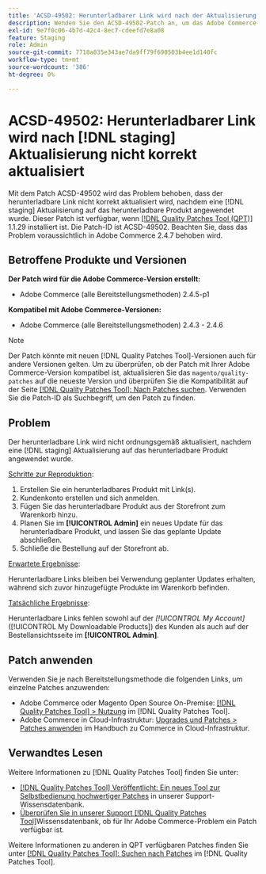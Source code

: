 ```yaml
---
title: 'ACSD-49502: Herunterladbarer Link wird nach der Aktualisierung  [!DNL staging]  aktualisiert'
description: Wenden Sie den ACSD-49502-Patch an, um das Adobe Commerce-Problem zu beheben, bei dem der herunterladbare Link nach der  [!DNL staging]  eines Updates auf das herunterladbare Produkt nicht korrekt aktualisiert wird.
exl-id: 9e7f0c06-4b7d-42c4-8ec7-cdeefd7e8a08
feature: Staging
role: Admin
source-git-commit: 7718a835e343ae7da9ff79f690503b4ee1d140fc
workflow-type: tm+mt
source-wordcount: '386'
ht-degree: 0%

---
```


# ACSD-49502: Herunterladbarer Link wird nach [!DNL staging] Aktualisierung nicht korrekt aktualisiert

Mit dem Patch ACSD-49502 wird das Problem behoben, dass der herunterladbare Link nicht korrekt aktualisiert wird, nachdem eine [!DNL staging] Aktualisierung auf das herunterladbare Produkt angewendet wurde. Dieser Patch ist verfügbar, wenn [[!DNL Quality Patches Tool (QPT)]](/help/announcements/adobe-commerce-announcements/magento-quality-patches-released-new-tool-to-self-serve-quality-patches.md) 1.1.29 installiert ist. Die Patch-ID ist ACSD-49502. Beachten Sie, dass das Problem voraussichtlich in Adobe Commerce 2.4.7 behoben wird.

## Betroffene Produkte und Versionen

**Der Patch wird für die Adobe Commerce-Version erstellt:**

* Adobe Commerce (alle Bereitstellungsmethoden) 2.4.5-p1

**Kompatibel mit Adobe Commerce-Versionen:**

* Adobe Commerce (alle Bereitstellungsmethoden) 2.4.3 - 2.4.6

>[!NOTE]
>
>Der Patch könnte mit neuen [!DNL Quality Patches Tool]-Versionen auch für andere Versionen gelten. Um zu überprüfen, ob der Patch mit Ihrer Adobe Commerce-Version kompatibel ist, aktualisieren Sie das `magento/quality-patches` auf die neueste Version und überprüfen Sie die Kompatibilität auf der Seite [[!DNL Quality Patches Tool]: Nach Patches suchen](https://experienceleague.adobe.com/tools/commerce-quality-patches/index.html?lang=de). Verwenden Sie die Patch-ID als Suchbegriff, um den Patch zu finden.

## Problem

Der herunterladbare Link wird nicht ordnungsgemäß aktualisiert, nachdem eine [!DNL staging] Aktualisierung auf das herunterladbare Produkt angewendet wurde.

<u>Schritte zur Reproduktion</u>:

1. Erstellen Sie ein herunterladbares Produkt mit Link(s).
1. Kundenkonto erstellen und sich anmelden.
1. Fügen Sie das herunterladbare Produkt aus der Storefront zum Warenkorb hinzu.
1. Planen Sie im **[!UICONTROL Admin]** ein neues Update für das herunterladbare Produkt, und lassen Sie das geplante Update abschließen.
1. Schließe die Bestellung auf der Storefront ab.

<u>Erwartete Ergebnisse</u>:

Herunterladbare Links bleiben bei Verwendung geplanter Updates erhalten, während sich zuvor hinzugefügte Produkte im Warenkorb befinden.

<u>Tatsächliche Ergebnisse</u>:

Herunterladbare Links fehlen sowohl auf der *[!UICONTROL My Account]* ([!UICONTROL My Downloadable Products]) des Kunden als auch auf der Bestellansichtsseite im **[!UICONTROL Admin]**.

## Patch anwenden

Verwenden Sie je nach Bereitstellungsmethode die folgenden Links, um einzelne Patches anzuwenden:

* Adobe Commerce oder Magento Open Source On-Premise: [[!DNL Quality Patches Tool] > Nutzung](https://experienceleague.adobe.com/docs/commerce-operations/tools/quality-patches-tool/usage.html?lang=de) im [!DNL Quality Patches Tool].
* Adobe Commerce in Cloud-Infrastruktur: [Upgrades und Patches > Patches anwenden](https://experienceleague.adobe.com/docs/commerce-cloud-service/user-guide/develop/upgrade/apply-patches.html?lang=de) im Handbuch zu Commerce in Cloud-Infrastruktur.

## Verwandtes Lesen

Weitere Informationen zu [!DNL Quality Patches Tool] finden Sie unter:

* [[!DNL Quality Patches Tool] Veröffentlicht: Ein neues Tool zur Selbstbedienung hochwertiger Patches](/help/announcements/adobe-commerce-announcements/magento-quality-patches-released-new-tool-to-self-serve-quality-patches.md) in unserer Support-Wissensdatenbank.
* [Überprüfen Sie in unserer Support [!DNL Quality Patches Tool]](/help/support-tools/patches-available-in-qpt-tool/check-patch-for-magento-issue-with-magento-quality-patches.md)Wissensdatenbank, ob für Ihr Adobe Commerce-Problem ein Patch verfügbar ist.

Weitere Informationen zu anderen in QPT verfügbaren Patches finden Sie unter [[!DNL Quality Patches Tool]: Suchen nach Patches](https://experienceleague.adobe.com/tools/commerce-quality-patches/index.html?lang=de) im [!DNL Quality Patches Tool].
